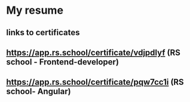 # My resume
## links to certificates
## https://app.rs.school/certificate/vdjpdlyf (RS school - Frontend-developer)
## https://app.rs.school/certificate/pqw7cc1i (RS school- Angular) 
